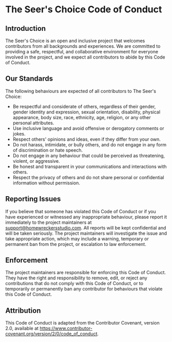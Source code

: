 # The Seer's Choice Code of Conduct

## Introduction

The Seer's Choice is an open and inclusive project that welcomes contributors from all backgrounds and experiences. We are committed to providing a safe, respectful, and collaborative environment for everyone involved in the project, and we expect all contributors to abide by this Code of Conduct.

## Our Standards

The following behaviours are expected of all contributors to The Seer's Choice:

- Be respectful and considerate of others, regardless of their gender, gender identity and expression, sexual orientation, disability, physical appearance, body size, race, ethnicity, age, religion, or any other personal attributes.
- Use inclusive language and avoid offensive or derogatory comments or jokes.
- Respect others' opinions and ideas, even if they differ from your own.
- Do not harass, intimidate, or bully others, and do not engage in any form of discrimination or hate speech.
- Do not engage in any behaviour that could be perceived as threatening, violent, or aggressive.
- Be honest and transparent in your communications and interactions with others.
- Respect the privacy of others and do not share personal or confidential information without permission.

## Reporting Issues

If you believe that someone has violated this Code of Conduct or if you have experienced or witnessed any inappropriate behaviour, please report it immediately to the project maintainers at support@homewreckersstudio.com. All reports will be kept confidential and will be taken seriously. The project maintainers will investigate the issue and take appropriate action, which may include a warning, temporary or permanent ban from the project, or escalation to law enforcement.

## Enforcement

The project maintainers are responsible for enforcing this Code of Conduct. They have the right and responsibility to remove, edit, or reject any contributions that do not comply with this Code of Conduct, or to temporarily or permanently ban any contributor for behaviours that violate this Code of Conduct.

## Attribution

This Code of Conduct is adapted from the Contributor Covenant, version 2.0, available at https://www.contributor-covenant.org/version/2/0/code_of_conduct.
